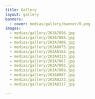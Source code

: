 ```yaml
---
title: Gallery
layout: gallery
banners:
  - cover: medias/gallery/banner/0.png
images:
  - medias/gallery/2K3A7856.jpg
  - medias/gallery/2K3A7884.jpg
  - medias/gallery/2K3A7908.jpg
  - medias/gallery/2K3A8075.jpg
  - medias/gallery/2K3A8164.jpg
  - medias/gallery/2K3A8313.jpg
  - medias/gallery/2K3A7867.jpg
  - medias/gallery/2K3A7893.jpg
  - medias/gallery/2K3A7969.jpg
  - medias/gallery/2K3A8087.jpg
  - medias/gallery/2K3A8223.jpg
  - medias/gallery/2K3A8317.jpg

---
```

